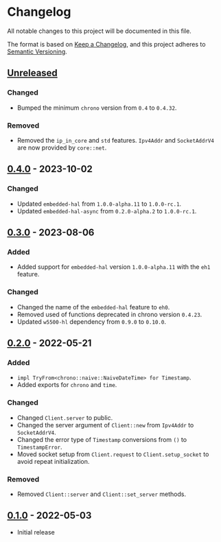 # Changelog
All notable changes to this project will be documented in this file.

The format is based on [Keep a Changelog](https://keepachangelog.com/en/1.0.0/),
and this project adheres to [Semantic Versioning](https://semver.org/spec/v2.0.0.html).

## [Unreleased]
### Changed
- Bumped the minimum `chrono` version from `0.4` to `0.4.32`.

### Removed
- Removed the `ip_in_core` and `std` features.  `Ipv4Addr` and `SocketAddrV4` are now provided by `core::net`.

## [0.4.0] - 2023-10-02
### Changed
- Updated `embedded-hal` from `1.0.0-alpha.11` to `1.0.0-rc.1`.
- Updated `embedded-hal-async` from `0.2.0-alpha.2` to `1.0.0-rc.1`.

## [0.3.0] - 2023-08-06
### Added
- Added support for `embedded-hal` version `1.0.0-alpha.11` with the `eh1` feature.

### Changed
- Changed the name of the `embedded-hal` feature to `eh0`.
- Removed used of functions deprecated in chrono version `0.4.23`.
- Updated `w5500-hl` dependency from `0.9.0` to `0.10.0`.

## [0.2.0] - 2022-05-21
### Added
- `impl TryFrom<chrono::naive::NaiveDateTime> for Timestamp`.
- Added exports for `chrono` and `time`.

### Changed
- Changed `Client.server` to public.
- Changed the server argument of `Client::new` from `Ipv4Addr` to `SocketAddrV4`.
- Changed the error type of `Timestamp` conversions from `()` to `TimestampError`.
- Moved socket setup from `Client.request` to `Client.setup_socket` to avoid repeat initialization.

### Removed
- Removed `Client::server` and `Client::set_server` methods.

## [0.1.0] - 2022-05-03
- Initial release

[Unreleased]: https://github.com/newAM/w5500-rs/compare/sntp%2Fv0.4.0...HEAD
[0.4.0]: https://github.com/newAM/w5500-rs/compare/sntp%2Fv0.3.0...sntp%2Fv0.4.0
[0.3.0]: https://github.com/newAM/w5500-rs/compare/sntp%2Fv0.2.0...sntp%2Fv0.3.0
[0.2.0]: https://github.com/newAM/w5500-rs/compare/sntp%2Fv0.1.0...sntp%2Fv0.2.0
[0.1.0]: https://github.com/newAM/w5500-rs/releases/tag/sntp%2Fv0.1.0

